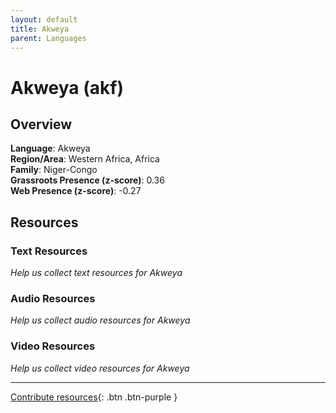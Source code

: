 ```yaml
---
layout: default
title: Akweya
parent: Languages
---
```


# Akweya (akf)

## Overview

**Language**: Akweya  
**Region/Area**: Western Africa, Africa  
**Family**: Niger-Congo  
**Grassroots Presence (z-score)**: 0.36  
**Web Presence (z-score)**: -0.27  

## Resources

### Text Resources
*Help us collect text resources for Akweya*

### Audio Resources
*Help us collect audio resources for Akweya*

### Video Resources
*Help us collect video resources for Akweya*

---

[Contribute resources](https://forms.office.com/e/1SfLJx3u1r){: .btn .btn-purple }
